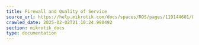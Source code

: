 ```yaml
---
title: Firewall and Quality of Service
source_url: https://help.mikrotik.com/docs/spaces/ROS/pages/119144601/Firewall+and+Quality+of+Service,
crawled_date: 2025-02-02T21:10:24.990492
section: mikrotik_docs
type: documentation
---
```


